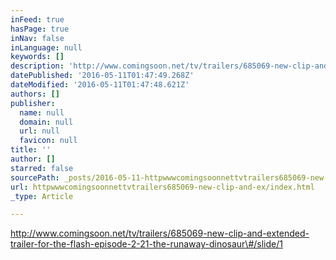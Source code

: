 ```yaml
---
inFeed: true
hasPage: true
inNav: false
inLanguage: null
keywords: []
description: 'http://www.comingsoon.net/tv/trailers/685069-new-clip-and-extended-trailer-for-the-flash-episode-2-21-the-runaway-dinosaur#/slide/1'
datePublished: '2016-05-11T01:47:49.268Z'
dateModified: '2016-05-11T01:47:48.621Z'
authors: []
publisher:
  name: null
  domain: null
  url: null
  favicon: null
title: ''
author: []
starred: false
sourcePath: _posts/2016-05-11-httpwwwcomingsoonnettvtrailers685069-new-clip-and-ex.md
url: httpwwwcomingsoonnettvtrailers685069-new-clip-and-ex/index.html
_type: Article

---
```

http://www.comingsoon.net/tv/trailers/685069-new-clip-and-extended-trailer-for-the-flash-episode-2-21-the-runaway-dinosaur\#/slide/1